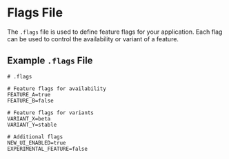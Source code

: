 # Flags File

The `.flags` file is used to define feature flags for your application. Each flag can be used to control the availability or variant of a feature.

## Example `.flags` File

```plaintext
# .flags

# Feature flags for availability
FEATURE_A=true
FEATURE_B=false

# Feature flags for variants
VARIANT_X=beta
VARIANT_Y=stable

# Additional flags
NEW_UI_ENABLED=true
EXPERIMENTAL_FEATURE=false
```
